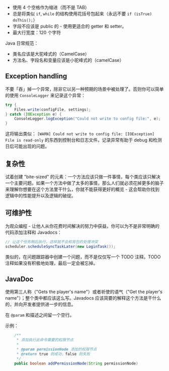 - 使用 4 个空格作为缩进（而不是 TAB）
- 总是将类似 `if`, `while` 的结构使用花括号包起来（永远不要 `if (isTrue) doThis();`）
- 字段不应该是 public 的 - 使用更适合的 getter 和 setter。
- 最大行宽度：120 个字符

Java 日常规范：

- 类名应该是大驼峰式的（CamelCase）
- 方法名、字段名和变量应该是小驼峰式的（camelCase）

## Exception handling

不要「吞」掉一个异常，除非它以另一种预期的场景中被处理了。否则你可以简单的使用 `ConsoleLogger` 来记录这个异常：

```java
try {
    Files.write(configFile, settings);
} catch (IOException e) {
    ConsoleLogger.logException("Could not write to config file:", e);
}
```

这将输出类似： `[WARN] Could not write to config file: [IOException] File is read-only` 的东西到控制台和日志文件。记录异常有助于 debug 和检测日后可能出现的问题。

## 复杂性

试着创建 "bite-sized" 的元素：一个方法应该只做一件事情，每个类应该只解决一个主要问题。如果一个方法中做了太多的事情，那么人们就必须花掉更多的脑子来理解你想要在这个方法里干什么，你就不能获得更好的概览 - 这会帮助你找到逻辑中的性能提升以及逻辑的破绽。

## 可维护性

为观众编程 - 让他人从你花费时间解决的努力中获益，你可以为不是非常明确的代码添加注释和 Javadocs：

```java
// 让这个任务稍后执行，这样就不会和背包的处理冲突
scheduler.scheduleSyncTaskLater(new LoginTask());
```

类似的，在问题跟踪器中创建一个问题，而不是仅仅写一个 TODO 注释。TODO 注释如果没有积极地处理，最后一定会被忘掉。

## JavaDoc

使用第三人称（"Gets the player's name"）或者祈使的语气（"Get the player's name"）；整个类中都应该这么写。Javadocs 应该简要的解释这个方法是干什么的，并向开发者提供进一步的信息。

在 `@param` 和描述之间留一个空行。

示例：

```java
    /**
     * 添加执行此命令需要的权限节点
     *
     * @param permissionNode 添加的权限节点
     * @return true 则成功，false 则失败
     */
    public boolean addPermissionNode(String permissionNode)
```
